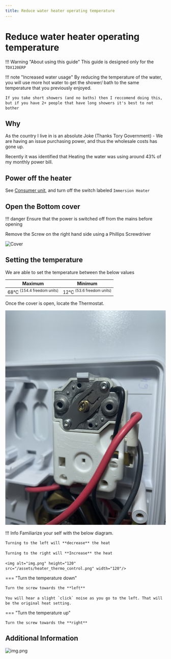 ```yaml
---
title: Reduce water heater operating temperature
---
```


# Reduce water heater operating temperature

!!! Warning "About using this guide"
    This guide is designed only for the `TDX120ERP`

!!! note "Increased water usage"
    By reducing the temperature of the water, you will use more hot water to get the shower/ bath to the same temperature 
    that you previously enjoyed.

    If you take short showers (and no baths) then I reccomend doing this, but if you have 2+ people that have long showers it's best to not bother

## Why

As the country I live in is an absolute Joke (Thanks Tory Government) - We are having an issue purchasing power, and thus
the wholesale costs has gone up.

Recently it was identified that Heating the water was using around 43% of my monthly power bill.

## Power off the heater

See [Consumer unit](../cu/consumer-unit.md), and turn off the switch labeled `Immersion Heater`

## Open the Bottom cover

!!! danger
    Ensure that the power is switched off from the mains before opening


Remove the Screw on the right hand side using a Phillips Screwdriver


<img alt="Cover" height="200" src="/assets/heater_cover.jpeg" width="200"/>

## Setting the temperature

We are able to set the temperature between the below values

| Maximum                               | Minimum                              |
|---------------------------------------|--------------------------------------|
| 68°C <sup>(154.4 freedom units)</sup> | 12°C <sup>(53.6 freedom units)</sup> |

Once the cover is open, locate the Thermostat. 

![Thermo](../../assets/heater_thermo.jpeg)

!!! Info
    Familiarize your self with the below diagram.
 
    Turning to the left will **decrease** the heat

    Turning to the right will **Increase** the heat

    <img alt="img.png" height="120" src="/assets/heater_thermo_control.png" width="120"/>


=== "Turn the temperature down"

    Turn the screw towards the **left**
    
    You will hear a slight `click` noise as you go to the left. That will be the original heat setting.

=== "Turn the temperature up"

    Turn the screw towards the **right**


## Additional Information

<img alt="img.png" height="500" src="/assets/heater_details.png" width="300"/>